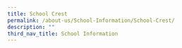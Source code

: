 ```yaml
---
title: School Crest
permalink: /about-us/School-Information/School-Crest/
description: ""
third_nav_title: School Information
---
```

